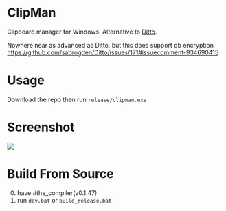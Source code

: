 # ClipMan
Clipboard manager for Windows. Alternative to [Ditto](https://github.com/sabrogden/Ditto).

Nowhere near as advanced as Ditto, but this does support db encryption https://github.com/sabrogden/Ditto/issues/171#issuecomment-934690415

# Usage
Download the repo then run `release/clipman.exe`

# Screenshot
![](https://i.imgur.com/gLrmKk0.png)

# Build From Source
0. have #the_compiler(v0.1.47)
1. run `dev.bat` or `build_release.bat`
